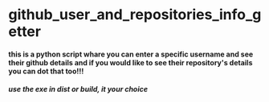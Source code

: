 # github_user_and_repositories_info_getter

<h4>this is a python script whare you can enter a specific username and see their github details and if you would like to see their repository's details<br>you can dot that too!!!</h4>
<h5> use the exe in dist or build, it your choice</h5>
